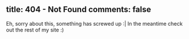 title: 404 - Not Found
comments: false
---
Eh, sorry about this, something has screwed up :|
In the meantime check out the rest of my site :)
